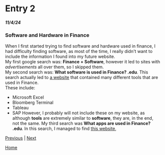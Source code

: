 # Entry 2
##### 11/4/24

### Software and Hardware in Finance
When I first started trying to find software and hardware used in finance, I had difficulty finding software, as most of the time, I really didn't want to include the information I found into my future website.  
My first google search was: **Finance + Software**, however it led to sites with _advertisements_ all over them, so I skipped them.  
My second search was: **What software is used in Finance? .edu**. This search actually led to [a website](https://online.sbu.edu/news/finance-tools) that contained many different tools that are used in Finance.   
These include:
* Microsoft Excel
* Bloomberg Terminal
* Tableau
* SAP
However, I probably will not include these on my website, as although **tools** are extremely similar to **software**, they are, in the end, not the same. 
My third search was **What apps are used in Finance? .edu**. In this search, I managed to find [this website](https://post.edu/blog/10-best-budgeting-apps-for-college-students/]),


[Previous](entry01.md) | [Next](entry03.md)

[Home](../README.md)
